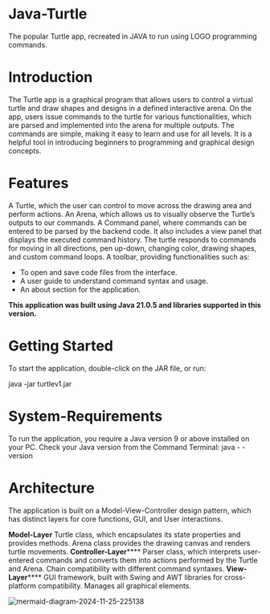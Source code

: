 
# Java-Turtle
The popular Turtle app, recreated in JAVA to run using LOGO programming commands.

# Introduction
The Turtle app is a graphical program that allows users to control a virtual turtle and draw shapes and designs in a defined interactive arena. On the app, users issue commands to the turtle for various functionalities, which are parsed and implemented into the arena for multiple outputs. The commands are simple, making it easy to learn and use for all levels. It is a helpful tool in introducing beginners to programming and graphical design concepts.


# Features
A Turtle, which the user can control to move across the drawing area and perform actions.
An Arena, which allows us to visually observe the Turtle’s outputs to our commands.
A Command panel, where commands can be entered to be parsed by the backend code. It also includes a view panel that displays the executed command history.
The turtle responds to commands for moving in all directions, pen up-down, changing color, drawing shapes, and custom command loops.
A toolbar, providing functionalities such as:
- To open and save code files from the interface.
- A user guide to understand command syntax and usage.
- An about section for the application.



**This application was built using Java 21.0.5 and libraries supported in this version.**


# Getting Started
To start the application, double-click on the JAR file, or run:

java -jar turtlev1.jar


# System-Requirements
To run the application, you require a Java version 9 or above installed on your PC.
Check your Java version from the Command Terminal:
java - -version



# Architecture
The application is built on a Model-View-Controller design pattern, which has distinct layers for core functions, GUI, and User interactions.


****Model-Layer****
Turtle class, which encapsulates its state properties and provides methods.
Arena class provides the drawing canvas and renders turtle movements.
**Controller-Layer******
Parser class, which interprets user-entered commands and converts them into actions performed by the Turtle and Arena.
Chain compatibility with different command syntaxes.
**View-Layer******
GUI framework, built with Swing and AWT libraries for cross-platform compatibility. Manages all graphical elements.





![mermaid-diagram-2024-11-25-225138](https://github.com/user-attachments/assets/71b7e36c-1c49-42bd-bb27-2582abbc47c6)








